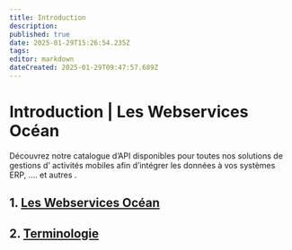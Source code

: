 ```yaml
---
title: Introduction
description: 
published: true
date: 2025-01-29T15:26:54.235Z
tags: 
editor: markdown
dateCreated: 2025-01-29T09:47:57.689Z
---
```


# Introduction | Les Webservices Océan

Découvrez notre catalogue d’API disponibles pour toutes nos solutions de gestions d’ activités mobiles afin d’intégrer les données à vos systèmes ERP, …. et autres .

## 1. [Les Webservices Océan](introduction/les-webservices-ocean.md)

## 2. [Terminologie](introduction/terminologie.md)

